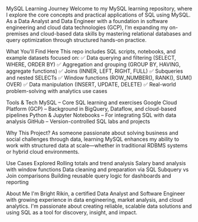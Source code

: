 MySQL Learning Journey
Welcome to my MySQL learning repository, where I explore the core concepts and practical applications of SQL using MySQL. As a Data Analyst and Data Engineer with a foundation in software engineering and cloud data technologies (GCP), I’m expanding my on-premises and cloud-based data skills by mastering relational databases and query optimization through structured hands-on practice.

What You'll Find Here
This repo includes SQL scripts, notebooks, and example datasets focused on:
✅ Data querying and filtering (SELECT, WHERE, ORDER BY)
✅ Aggregation and grouping (GROUP BY, HAVING, aggregate functions)
✅ Joins (INNER, LEFT, RIGHT, FULL)
✅ Subqueries and nested SELECTs
✅ Window functions (ROW_NUMBER(), RANK(), SUM() OVER)
✅ Data manipulation (INSERT, UPDATE, DELETE)
✅ Real-world problem-solving with analytics use cases

Tools & Tech
MySQL – Core SQL learning and exercises
Google Cloud Platform (GCP) – Background in BigQuery, Dataflow, and cloud-based pipelines
Python & Jupyter Notebooks – For integrating SQL with data analysis
GitHub – Version-controlled SQL labs and projects

Why This Project?
As someone passionate about solving business and social challenges through data, learning MySQL enhances my ability to work with structured data at scale—whether in traditional RDBMS systems or hybrid cloud environments.

Use Cases Explored
Rolling totals and trend analysis
Salary band analysis with window functions
Data cleaning and preparation via SQL
Subquery vs Join comparisons
Building reusable query logic for dashboards and reporting

About Me
I'm Bright Rikin, a certified Data Analyst and Software Engineer with growing experience in data engineering, market analysis, and cloud analytics. I'm passionate about creating reliable, scalable data solutions and using SQL as a tool for discovery, insight, and impact.
